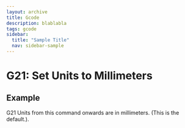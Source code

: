 ```yaml
---
layout: archive
title: Gcode
description: blablabla
tags: gcode
sidebar:
  title: "Sample Title"
  nav: sidebar-sample
---
```


# G21: Set Units to Millimeters #

## Example ##

G21
Units from this command onwards are in millimeters. (This is the default.).

